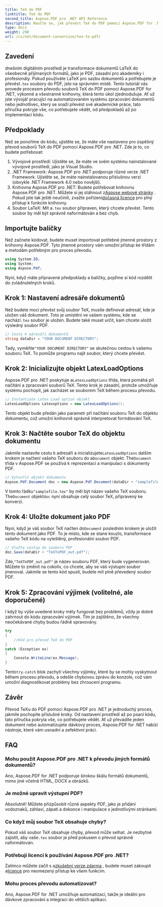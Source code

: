 ```yaml
---
title: TeX do PDF
linktitle: TeX do PDF
second_title: Aspose.PDF pro .NET API Reference
description: Naučte se, jak převést TeX do PDF pomocí Aspose.PDF for .NET, pomocí tohoto podrobného průvodce krok za krokem. Ideální pro vývojáře a dokumentární profesionály.
type: docs
weight: 290
url: /cs/net/document-conversion/tex-to-pdf/
---
```

## Zavedení

 dnešním digitálním prostředí je transformace dokumentů LaTeX do všeobecně přijímaných formátů, jako je PDF, zásadní pro akademiky i profesionály. Pokud používáte LaTeX pro sazbu dokumentů a potřebujete je převést`.tex` soubory do PDF, jste na správném místě. Tento tutoriál vás provede procesem převodu souborů TeX do PDF pomocí Aspose.PDF for .NET, výkonné a všestranné knihovny, která tento úkol zjednodušuje. Ať už jste vývojář pracující na automatizovaném systému zpracování dokumentů nebo jednotlivec, který se snaží převést své akademické práce, tato příručka pokryje vše, co potřebujete vědět, od předpokladů až po implementaci kódu.

## Předpoklady

Než se ponoříme do kódu, ujistěte se, že máte vše nastaveno pro úspěšný převod souborů TeX do PDF pomocí Aspose.PDF pro .NET. Zde je to, co budete potřebovat:

1. Vývojové prostředí: Ujistěte se, že máte ve svém systému nainstalované vývojové prostředí, jako je Visual Studio.
2. .NET Framework: Aspose.PDF pro .NET podporuje různé verze .NET Framework. Ujistěte se, že máte nainstalovanou příslušnou verzi (obvykle .NET Framework 4.0 nebo novější).
3.  Knihovna Aspose.PDF pro .NET: Budete potřebovat knihovnu Aspose.PDF pro .NET. Můžete si jej stáhnout z[Aspose webové stránky](https://releases.aspose.com/pdf/net/) . Pokud jste tak ještě neučinili, zvažte pořízení[dočasná licence](https://purchase.aspose.com/temporary-license/) pro plný přístup k funkcím knihovny.
4.  Soubor LaTeX: Mít a`.tex` soubor připraven, který chcete převést. Tento soubor by měl být správně naformátován a bez chyb.

## Importujte balíčky

Než začnete kódovat, budete muset importovat potřebné jmenné prostory z knihovny Aspose.PDF. Tyto jmenné prostory vám umožní přístup ke třídám a metodám potřebným pro proces převodu.

```csharp
using System.IO;
using System;
using Aspose.Pdf;
```

Nyní, když máte připravené předpoklady a balíčky, pojďme si kód rozdělit do zvládnutelných kroků.

## Krok 1: Nastavení adresáře dokumentů

Než budete moci převést svůj soubor TeX, musíte definovat adresář, kde je uložen váš dokument. Toto je umístění ve vašem systému, kde se nachází`.tex` soubor je uložen. Budete také muset určit, kam chcete uložit výsledný soubor PDF.

```csharp
// Cesta k adresáři dokumentů.
string dataDir = "YOUR DOCUMENT DIRECTORY";
```

 Tady, vyměňte`"YOUR DOCUMENT DIRECTORY"` se skutečnou cestou k vašemu souboru TeX. To pomůže programu najít soubor, který chcete převést.

## Krok 2: Inicializujte objekt LatexLoadOptions

 Aspose.PDF pro .NET poskytuje a`LatexLoadOptions` třída, která pomáhá při načítání a zpracování souborů TeX. Tento krok je zásadní, protože umožňuje systému pochopit, jak zacházet se souborem TeX během procesu převodu.

```csharp
// Instantiate Latex Load option objekt
LatexLoadOptions Latexoptions = new LatexLoadOptions();
```

Tento objekt bude předán jako parametr při načítání souboru TeX do objektu dokumentu, což umožní knihovně správně interpretovat formátování TeX.

## Krok 3: Načtěte soubor TeX do objektu dokumentu

 Jakmile nastavíte cestu k adresáři a inicializujete`LatexLoadOptions` dalším krokem je načtení vašeho TeX souboru do a`Document` objekt. The`Document` třída v Aspose.PDF se používá k reprezentaci a manipulaci s dokumenty PDF. 

```csharp
// Vytvořit objekt dokumentu
Aspose.Pdf.Document doc = new Aspose.Pdf.Document(dataDir + "samplefile.tex", Latexoptions);
```

 V tomto řádku`"samplefile.tex"` by měl být název vašeho TeX souboru. The`Document` objekt`doc` nyní obsahuje celý soubor TeX, připravený ke konverzi.

## Krok 4: Uložte dokument jako PDF

 Nyní, když je váš soubor TeX načten do`Document` posledním krokem je uložit tento dokument jako PDF. To je místo, kde se stane kouzlo, transformace vašeho TeX kódu na vyleštěný, profesionální soubor PDF.

```csharp
// Uložte výstup do souboru PDF
doc.Save(dataDir + "TeXToPDF_out.pdf");
```

 Zde,`"TeXToPDF_out.pdf"` je název souboru PDF, který bude vygenerován. Můžete to změnit na cokoliv, co chcete, aby se váš výstupní soubor jmenoval. Jakmile se tento kód spustí, budete mít plně převedený soubor PDF.

## Krok 5: Zpracování výjimek (volitelné, ale doporučené)

I když by výše uvedené kroky měly fungovat bez problémů, vždy je dobré zahrnout do kódu zpracování výjimek. Tím je zajištěno, že všechny neočekávané chyby budou řádně spravovány.

```csharp
try
{
    //Kód pro převod TeX do PDF
}
catch (Exception ex)
{
    Console.WriteLine(ex.Message);
}
```

 Tento`try-catch` blok zachytí všechny výjimky, které by se mohly vyskytnout během procesu převodu, a odešle chybovou zprávu do konzole, což vám umožní diagnostikovat problémy bez zhroucení programu.

## Závěr

Převod TeXu do PDF pomocí Aspose.PDF pro .NET je jednoduchý proces, jakmile pochopíte příslušné kroky. Od nastavení prostředí až po psaní kódu, tato příručka pokryla vše, co potřebujete vědět. Ať už převádíte jeden dokument nebo automatizujete dávkový proces, Aspose.PDF for .NET nabízí nástroje, které vám usnadní a zefektivní práci.

## FAQ

### Mohu použít Aspose.PDF pro .NET k převodu jiných formátů dokumentů?
Ano, Aspose.PDF for .NET podporuje širokou škálu formátů dokumentů, mimo jiné včetně HTML, DOCX a obrázků.

### Je možné upravit výstupní PDF?
Absolutně! Můžete přizpůsobit různé aspekty PDF, jako je přidání vodoznaků, záhlaví, zápatí a dokonce i manipulace s jednotlivými stránkami.

### Co když můj soubor TeX obsahuje chyby?
 Pokud váš soubor TeX obsahuje chyby, převod může selhat. Je nezbytné zajistit, aby vaše`.tex` soubor je před pokusem o převod správně naformátován.

### Potřebuji licenci k používání Aspose.PDF pro .NET?
 Zatímco můžete začít s a[zkušební verze zdarma](https://releases.aspose.com/) , budete muset zakoupit a[licence](https://purchase.aspose.com/buy) pro neomezený přístup ke všem funkcím.

### Mohu proces převodu automatizovat?
Ano, Aspose.PDF for .NET umožňuje automatizaci, takže je ideální pro dávkové zpracování a integraci do větších aplikací.